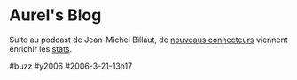 # Aurel's Blog

Suite au podcast de Jean-Michel Billaut, de [nouveaus connecteurs](http://blog.toutantic.net/index.php?2006/03/21/305-le-peuple-des-connecteurs) viennent enrichir les [stats](http://www.tcrouzet.com/connecteurs/resultat.php).

#buzz #y2006 #2006-3-21-13h17
